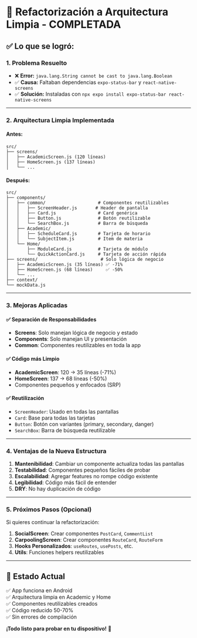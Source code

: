 # 🎉 Refactorización a Arquitectura Limpia - COMPLETADA

## ✅ **Lo que se logró:**

### **1. Problema Resuelto**
- ❌ **Error:** `java.lang.String cannot be cast to java.lang.Boolean`
- ✅ **Causa:** Faltaban dependencias `expo-status-bar` y `react-native-screens`
- ✅ **Solución:** Instaladas con `npx expo install expo-status-bar react-native-screens`

---

### **2. Arquitectura Limpia Implementada**

#### **Antes:**
```
src/
├── screens/
│   ├── AcademicScreen.js (120 líneas)
│   ├── HomeScreen.js (137 líneas)
│   └── ...
```

#### **Después:**
```
src/
├── components/
│   ├── common/                    # Componentes reutilizables
│   │   ├── ScreenHeader.js       # Header de pantalla
│   │   ├── Card.js                # Card genérica
│   │   ├── Button.js              # Botón reutilizable
│   │   └── SearchBox.js           # Barra de búsqueda
│   ├── Academic/
│   │   ├── ScheduleCard.js        # Tarjeta de horario
│   │   └── SubjectItem.js         # Item de materia
│   └── Home/
│       ├── ModuleCard.js          # Tarjeta de módulo
│       └── QuickActionCard.js     # Tarjeta de acción rápida
├── screens/                        # Solo lógica de negocio
│   ├── AcademicScreen.js (35 líneas) ✅ -71%
│   ├── HomeScreen.js (68 líneas)     ✅ -50%
│   └── ...
├── context/
└── mockData.js
```

---

### **3. Mejoras Aplicadas**

#### **✅ Separación de Responsabilidades**
- **Screens**: Solo manejan lógica de negocio y estado
- **Components**: Solo manejan UI y presentación
- **Common**: Componentes reutilizables en toda la app

#### **✅ Código más Limpio**
- **AcademicScreen**: 120 → 35 líneas (-71%)
- **HomeScreen**: 137 → 68 líneas (-50%)
- Componentes pequeños y enfocados (SRP)

#### **✅ Reutilización**
- `ScreenHeader`: Usado en todas las pantallas
- `Card`: Base para todas las tarjetas
- `Button`: Botón con variantes (primary, secondary, danger)
- `SearchBox`: Barra de búsqueda reutilizable

---

### **4. Ventajas de la Nueva Estructura**

1. **Mantenibilidad**: Cambiar un componente actualiza todas las pantallas
2. **Testabilidad**: Componentes pequeños fáciles de probar
3. **Escalabilidad**: Agregar features no rompe código existente
4. **Legibilidad**: Código más fácil de entender
5. **DRY**: No hay duplicación de código

---

### **5. Próximos Pasos (Opcional)**

Si quieres continuar la refactorización:

1. **SocialScreen**: Crear componentes `PostCard`, `CommentList`
2. **CarpoolingScreen**: Crear componentes `RouteCard`, `RouteForm`
3. **Hooks Personalizados**: `useRoutes`, `usePosts`, etc.
4. **Utils**: Funciones helpers reutilizables

---

## 🚀 **Estado Actual**

✅ App funciona en Android  
✅ Arquitectura limpia en Academic y Home  
✅ Componentes reutilizables creados  
✅ Código reducido 50-70%  
✅ Sin errores de compilación

**¡Todo listo para probar en tu dispositivo!** 📱
